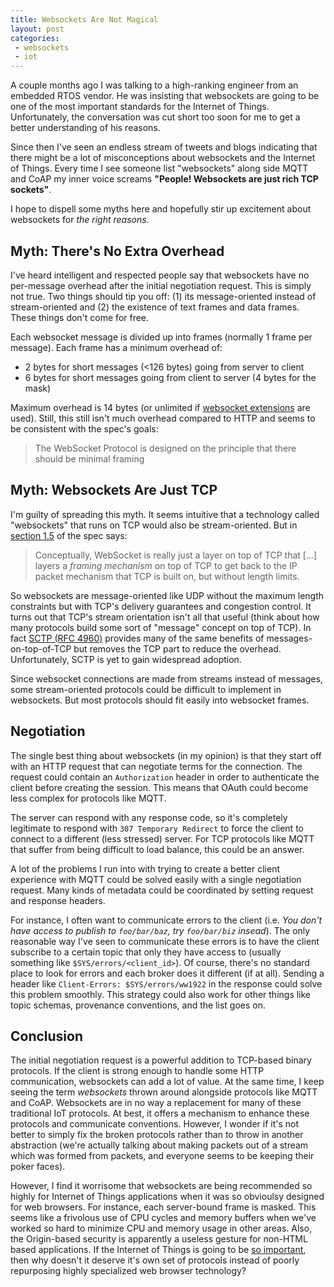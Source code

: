 ```yaml
---
title: Websockets Are Not Magical
layout: post
categories:
 - websockets
 - iot
---
```



A couple months ago I was talking to a high-ranking engineer from an embedded RTOS 
vendor. He was insisting that websockets are going to be one of the most important
standards for the Internet of Things. Unfortunately, the conversation was cut short
too soon for me to get a better understanding of his reasons.

Since then I've seen an endless stream of tweets and blogs indicating that there might be 
a lot of misconceptions about websockets and the Internet of Things. Every time I
see someone list "websockets" along side MQTT and CoAP my inner voice screams
**"People! Websockets are just rich TCP sockets"**. 

I hope to dispell some myths here and hopefully stir up excitement about websockets 
for _the right reasons_.


Myth: There's No Extra Overhead
-------------------------------

I've heard intelligent and respected people say that websockets have no per-message 
overhead after the initial negotiation request. This is simply not true. Two things 
should tip you off: (1) its message-oriented instead of stream-oriented and (2) the 
existence of text frames and data frames. These things don't come for free.

Each websocket message is divided up into frames (normally 1 frame per message). 
Each frame has a minimum overhead of:

* 2 bytes for short messages (&lt;126 bytes) going from server to client
* 6 bytes for short messages going from client to server (4 bytes for the mask)

Maximum overhead is 14 bytes (or unlimited if [websocket extensions][0] are used). Still,
this still isn't much overhead compared to HTTP and seems to be consistent with the 
spec's goals:

> The WebSocket Protocol is designed on the principle that there should be minimal framing


Myth: Websockets Are Just TCP
-----------------------------

I'm guilty of spreading this myth. It seems intuitive that a technology called 
"websockets" that runs on TCP would also be stream-oriented. But in [section 1.5][1]
of the spec says:

> Conceptually, WebSocket is really just a layer on top of TCP that [...] layers a 
> _framing mechanism_ on top of TCP to get back to the IP packet mechanism that TCP is 
> built on, but without length limits.

So websockets are message-oriented like UDP without the maximum length constraints 
but with TCP's delivery guarantees and congestion control. It turns out that TCP's
stream orientation isn't all that useful (think about how many protocols build some
sort of "message" concept on top of TCP). In fact [SCTP (RFC 4960)][2] provides many
of the same benefits of messages-on-top-of-TCP but removes the TCP part to reduce 
the overhead. Unfortunately, SCTP is yet to gain widespread adoption.

Since websocket connections are made from streams instead of messages, some 
stream-oriented protocols could be difficult to implement in websockets. But most 
protocols should fit easily into websocket frames.


Negotiation
-----------

The single best thing about websockets (in my opinion) is that they start off with an 
HTTP request that can negotiate terms for the connection. The request could 
contain an `Authorization` header in order to authenticate the client before creating 
the session. This means that OAuth could become less complex for protocols like MQTT.

The server can respond with any response code, so it's completely legitimate to 
respond with `307 Temporary Redirect` to force the client to connect to a different
(less stressed) server. For TCP protocols like MQTT that suffer from being difficult 
to load balance, this could be an answer.

A lot of the problems I run into with trying to create a better client experience with
MQTT could be solved easily with a single negotiation request. Many kinds of metadata
could be coordinated by setting request and response headers. 

For instance, I often want to communicate errors to the client (i.e. _You don't have 
access to publish to `foo/bar/baz`, try `foo/bar/biz` insead_). The only reasonable 
way I've seen to communicate these errors is to have the client subscribe to a certain 
topic that only they have access to (usually something like `$SYS/errors/<client_id>`). 
Of course, there's no standard place to look for errors and each broker does it 
different (if at all). Sending a header like `Client-Errors: $SYS/errors/ww1922` in
the response could solve this problem smoothly. This strategy could also work for other 
things like topic schemas, provenance conventions, and the list goes on.


Conclusion
----------

The initial negotiation request is a powerful addition to TCP-based binary protocols.
If the client is strong enough to handle some HTTP communication, websockets can add
a lot of value. At the same time, I keep seeing the term _websockets_ thrown around
alongside protocols like MQTT and CoAP. Websockets are in no way a replacement for
many of these traditional IoT protocols. At best, it offers a mechanism to enhance
these protocols and communicate conventions. However, I wonder if it's not better to
simply fix the broken protocols rather than to throw in another abstraction (we're actually
talking about making packets out of a stream which was formed from packets, and 
everyone seems to be keeping their poker faces).

However, I find it worrisome that websockets are being recommended so highly for Internet of
Things applications when it was so obvioulsy designed for web browsers. For instance,
each server-bound frame is masked. This seems like a frivolous use of CPU cycles 
and memory buffers when we've worked so hard to minimize CPU and memory usage in
other areas. Also, the Origin-based security is apparently a useless gesture for 
non-HTML based applications. If the Internet of Things is going to be [so important][3],
then why doesn't it deserve it's own set of protocols instead of poorly repurposing
highly specialized web browser technology?


 [0]: https://tools.ietf.org/html/draft-ietf-hybi-permessage-compression-19
 [1]: https://tools.ietf.org/html/rfc6455#section-1.5
 [2]: https://tools.ietf.org/html/rfc4960
 [3]: http://www.gartner.com/newsroom/id/2636073

